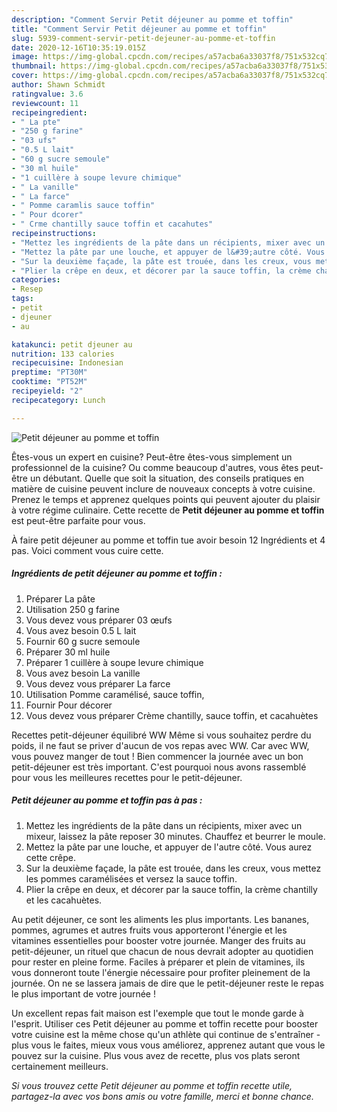 ```yaml
---
description: "Comment Servir Petit déjeuner au pomme et toffin"
title: "Comment Servir Petit déjeuner au pomme et toffin"
slug: 5939-comment-servir-petit-dejeuner-au-pomme-et-toffin
date: 2020-12-16T10:35:19.015Z
image: https://img-global.cpcdn.com/recipes/a57acba6a33037f8/751x532cq70/petit-dejeuner-au-pomme-et-toffin-photo-principale-de-la-recette.jpg
thumbnail: https://img-global.cpcdn.com/recipes/a57acba6a33037f8/751x532cq70/petit-dejeuner-au-pomme-et-toffin-photo-principale-de-la-recette.jpg
cover: https://img-global.cpcdn.com/recipes/a57acba6a33037f8/751x532cq70/petit-dejeuner-au-pomme-et-toffin-photo-principale-de-la-recette.jpg
author: Shawn Schmidt
ratingvalue: 3.6
reviewcount: 11
recipeingredient:
- " La pte"
- "250 g farine"
- "03 ufs"
- "0.5 L lait"
- "60 g sucre semoule"
- "30 ml huile"
- "1 cuillère à soupe levure chimique"
- " La vanille"
- " La farce"
- " Pomme caramlis sauce toffin"
- " Pour dcorer"
- " Crme chantilly sauce toffin et cacahutes"
recipeinstructions:
- "Mettez les ingrédients de la pâte dans un récipients, mixer avec un mixeur, laissez la pâte reposer 30 minutes. Chauffez et beurrer le moule."
- "Mettez la pâte par une louche, et appuyer de l&#39;autre côté. Vous aurez cette crêpe."
- "Sur la deuxième façade, la pâte est trouée, dans les creux, vous mettez les pommes caramélisées et versez la sauce toffin."
- "Plier la crêpe en deux, et décorer par la sauce toffin, la crème chantilly et les cacahuètes."
categories:
- Resep
tags:
- petit
- djeuner
- au

katakunci: petit djeuner au 
nutrition: 133 calories
recipecuisine: Indonesian
preptime: "PT30M"
cooktime: "PT52M"
recipeyield: "2"
recipecategory: Lunch

---
```



![Petit déjeuner au pomme et toffin](https://img-global.cpcdn.com/recipes/a57acba6a33037f8/751x532cq70/petit-dejeuner-au-pomme-et-toffin-photo-principale-de-la-recette.jpg)

Êtes-vous un expert en cuisine? Peut-être êtes-vous simplement un professionnel de la cuisine? Ou comme beaucoup d'autres, vous êtes peut-être un débutant. Quelle que soit la situation, des conseils pratiques en matière de cuisine peuvent inclure de nouveaux concepts à votre cuisine. Prenez le temps et apprenez quelques points qui peuvent ajouter du plaisir à votre régime culinaire. Cette recette de <strong> Petit déjeuner au pomme et toffin </strong> est peut-être parfaite pour vous.

<!--inarticleads1-->

À faire petit déjeuner au pomme et toffin tue avoir besoin 12 Ingrédients et 4 pas. Voici comment vous cuire cette.

##### Ingrédients de petit déjeuner au pomme et toffin :

1. Préparer  La pâte
1. Utilisation 250 g farine
1. Vous devez vous préparer 03 œufs
1. Vous avez besoin 0.5 L lait
1. Fournir 60 g sucre semoule
1. Préparer 30 ml huile
1. Préparer 1 cuillère à soupe levure chimique
1. Vous avez besoin  La vanille
1. Vous devez vous préparer  La farce
1. Utilisation  Pomme caramélisé, sauce toffin,
1. Fournir  Pour décorer
1. Vous devez vous préparer  Crème chantilly, sauce toffin, et cacahuètes


Recettes petit-déjeuner équilibré WW Même si vous souhaitez perdre du poids, il ne faut se priver d&#39;aucun de vos repas avec WW. Car avec WW, vous pouvez manger de tout ! Bien commencer la journée avec un bon petit-déjeuner est très important. C&#39;est pourquoi nous avons rassemblé pour vous les meilleures recettes pour le petit-déjeuner. 

<!--inarticleads2-->

##### Petit déjeuner au pomme et toffin pas à pas :

1. Mettez les ingrédients de la pâte dans un récipients, mixer avec un mixeur, laissez la pâte reposer 30 minutes. Chauffez et beurrer le moule.
1. Mettez la pâte par une louche, et appuyer de l&#39;autre côté. Vous aurez cette crêpe.
1. Sur la deuxième façade, la pâte est trouée, dans les creux, vous mettez les pommes caramélisées et versez la sauce toffin.
1. Plier la crêpe en deux, et décorer par la sauce toffin, la crème chantilly et les cacahuètes.


Au petit déjeuner, ce sont les aliments les plus importants. Les bananes, pommes, agrumes et autres fruits vous apporteront l&#39;énergie et les vitamines essentielles pour booster votre journée. Manger des fruits au petit-déjeuner, un rituel que chacun de nous devrait adopter au quotidien pour rester en pleine forme. Faciles à préparer et plein de vitamines, ils vous donneront toute l&#39;énergie nécessaire pour profiter pleinement de la journée. On ne se lassera jamais de dire que le petit-déjeuner reste le repas le plus important de votre journée ! 

<!--inarticleads1-->

<p>
Un excellent repas fait maison est l'exemple que tout le monde garde à l'esprit. Utiliser ces Petit déjeuner au pomme et toffin recette pour booster votre cuisine est la même chose qu'un athlète qui continue de s'entraîner - plus vous le faites, mieux vous vous améliorez, apprenez autant que vous le pouvez sur la cuisine. Plus vous avez de recette, plus vos plats seront certainement meilleurs.
</p>

<p>
<i>Si vous trouvez cette Petit déjeuner au pomme et toffin recette utile, partagez-la avec vos bons amis ou votre famille, merci et bonne chance.</i>
</p>
